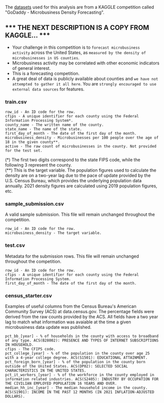 The [datasets](https://www.kaggle.com/competitions/godaddy-microbusiness-density-forecasting/data) used for this analysis are from a KAGGLE competition called "GoDaddy - Microbusiness Density Forecasting".

## *** THE NEXT DESCRIPTION IS A COPY FROM KAGGLE... ***

- Your challenge in this competition is to `forecast microbusiness activity` across the United States, as `measured by the density of microbusinesses in US counties`.
- Microbusiness activity may be correlated with other economic indicators of general interest.
- This is a forecasting competition.
- A great deal of data is publicly available about counties and `we have not attempted to gather it all here`. You are `strongly encouraged to use external data sources` for features.

### train.csv

    row_id - An ID code for the row.
    cfips - A unique identifier for each county using the Federal Information Processing System*.
    county_name - The written name of the county.
    state_name - The name of the state.
    first_day_of_month - The date of the first day of the month.
    microbusiness_density - Microbusinesses per 100 people over the age of 18 in the given county**. 
    active - The raw count of microbusinesses in the county. Not provided for the test set.

(*) The first two digits correspond to the state FIPS code, while the following 3 represent the county. <br/>
(**) This is the target variable. The population figures used to calculate the density are on a two-year lag due to the pace of update provided by the U.S. Census Bureau, which provides the underlying population data annually. 2021 density figures are calculated using 2019 population figures, etc.

### sample_submission.csv 
A valid sample submission. This file will remain unchanged throughout the competition.

    row_id - An ID code for the row.
    microbusiness_density - The target variable.

### test.csv 
Metadata for the submission rows. This file will remain unchanged throughout the competition.

    row_id - An ID code for the row.
    cfips - A unique identifier for each county using the Federal Information Processing System.
    first_day_of_month - The date of the first day of the month.

### census_starter.csv 
Examples of useful columns from the Census Bureau's American Community Survey (ACS) at data.census.gov. The percentage fields were derived from the raw counts provided by the ACS. All fields have a two year lag to match what information was avaiable at the time a given microbusiness data update was published.

    pct_bb_[year] - % of households in the county with access to broadband of any type. ACS(B28002): PRESENCE AND TYPES OF INTERNET SUBSCRIPTIONS IN HOUSEHOLD.
    cfips - The CFIPS code.
    pct_college_[year] - % of the population in the county over age 25 with a 4-year college degree. ACS(S1501): EDUCATIONAL ATTAINMENT.
    pct_foreign_born_[year] - % of the population in the county born outside of the United States. ACS(DP02): SELECTED SOCIAL CHARACTERISTICS IN THE UNITED STATES.
    pct_it_workers_[year] - % of the workforce in the county employed in information related industries. ACS(S2405): INDUSTRY BY OCCUPATION FOR THE CIVILIAN EMPLOYED POPULATION 16 YEARS AND OVER.
    median_hh_inc_[year] - The median household income in the county. ACS(S1901): INCOME IN THE PAST 12 MONTHS (IN 2021 INFLATION-ADJUSTED DOLLARS).
